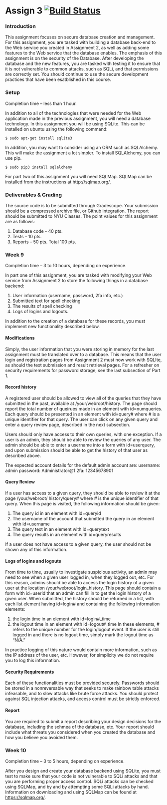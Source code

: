 # Assign 3 [![Build Status](https://travis-ci.org/nanako-chung/app-sec-assign-1.svg?branch=master)](https://travis-ci.org/nanako-chung/app-sec-assign-1)

### Introduction
This assignment focuses on secure database creation and management. For this assignment,
you are tasked with building a database back-end to the Web service you created in
Assignment 2, as well as adding some features to the Web service that the database enables.
The emphasis of this assignment is on the security of the Database. After developing the
database and the new features, you are tasked with testing it to ensure that it is not vulnerable
to common attacks, such as SQLi, and that permissions are correctly set. You should continue
to use the secure development practices that have been esatblished in this course.

### Setup
Completion time – less than 1 hour.

In addition to all of the technologies that were needed for the Web application made in the
previous assignment, you will need a database technology. In this assignment you will be using
SQLite. This can be installed on ubuntu using the following command:
```
$ sudo apt-get install sqlite3
```

In addition, you may want to consider using an ORM such as SQLAlchemy. This will make the
assignment a lot simpler. To install SQLAlchemy, you can use pip.
```
$ sudo pip3 install sqlalchemy
```

For part two of this assignment you will need SQLMap. SQLMap can be installed from the instructions at http://sqlmap.org/.

### Deliverables & Grading
The source code is to be submitted through Gradescope. Your submission should be a
compressed archive file, or Github integration. The report should be submitted to NYU Classes.
The point values for this assignment are as follows:
1. Database code - 40 pts.
2. Tests – 10 pts.
3. Reports – 50 pts.
 Total 100 pts.
 
### Week 9
Completion time – 3 to 10 hours, depending on experience.

In part one of this assignment, you are tasked with modifying your Web service from Assignment 2 to store the following things in a database backend:
1. User information (username, password, 2fa info, etc.)
2. Submitted text for spell checking
3. The results of spell checking
4. Logs of logins and logouts.

In addition to the creation of a database for these records, you must implement new functionality
described below.

#### Modifications
Simply, the user information that you were storing in memory for the last assignment must be
translated over to a database. This means that the user login and registration pages from
Assignment 2 must now work with SQLIte, as should the text submission and result retrieval
pages. For a refresher on security requirements for password storage, see the last subsection
of Part 1.

#### Record history
A registered user should be allowed to view all of the queries that they have submitted in the
past, available at /your/webroot/history. The page should report the total number of queirues
made in an element with id=numqueries. Each query should be presented in an element with
id=query# where # is a unique identifier for that query. The user can click on any given query
and enter a query review page, described in the next subsection.

Users should only have access to their own queries, with one exception. If a user is an admin,
they should be able to review the queries of any user. The admin should be able to enter a
username into a form with id=userquery, and upon submission should be able to get the history
of that user as described above.

The expected account details for the default admin account are:
username: admin
password: Administrator@1
2fa: 12345678901

#### Query Review
If a user has access to a given query, they should be able to review it at the page /your/webroot/
history/query# where # is the unique identifier of that query. When this page is visited, the
following information should be given:
1. The query id in an element with id=queryid
2. The username of the account that submitted the query in an element with id=username
3. The query text in an element with id=querytext
4. The query results in an element with id=queryresults

If a user does not have access to a given query, the user should not be shown any of this
information.

#### Logs of logins and logouts
From time to time, usually to investigate suspicious activity, an admin may need to see when a
given user logged in, when they logged out, etc. For this reason, admins should be able to
access the login history of a given user at the location /your/webroot/login_history. This page
should contain a form with id=userid that an admin can fill in to get the login history of a given
user. When submitted, the history should be returned in a list, with each list element having
id=login# and containing the following information elements:
1. the login time in an element with id=login#_time
2. the logout time in an element with id=logout#_time
In these elements, # refers to the unique number for the login/logout event.
If the user is still logged in and there is no logout time, simply mark the logout time as “N/A.”

In practice logging of this nature would contain more information, such as the IP address of the
user, etc. However, for simplicity we do not require you to log this information.

#### Security Requirements
Each of these functionalities must be provided securely. Passwords should be stored in a nonreversable way that seeks to make rainbow table attacks infeasable, and to slow attacks like brute force attacks. You should protect against SQL injection attacks, and access control must be strictly enforced.

#### Report
You are required to submit a report describing your design decisions for the database, including
the schmea of the database, etc. Your report should include what threats you considered when
you created the database and how you believe you avoided them.

### Week 10
Completion time – 3 to 5 hours, depending on experience.

After you design and create your database backend using SQLite, you must test to make sure
that your code is not vulnerable to SQLi attacks and that you are performing proper access
control. SQLi attacks can be checked using SQLMap, and by and by attempting some SQLi
attacks by hand. Information on downloading and using SQLMap can be found at
https://sqlmap.org/.
